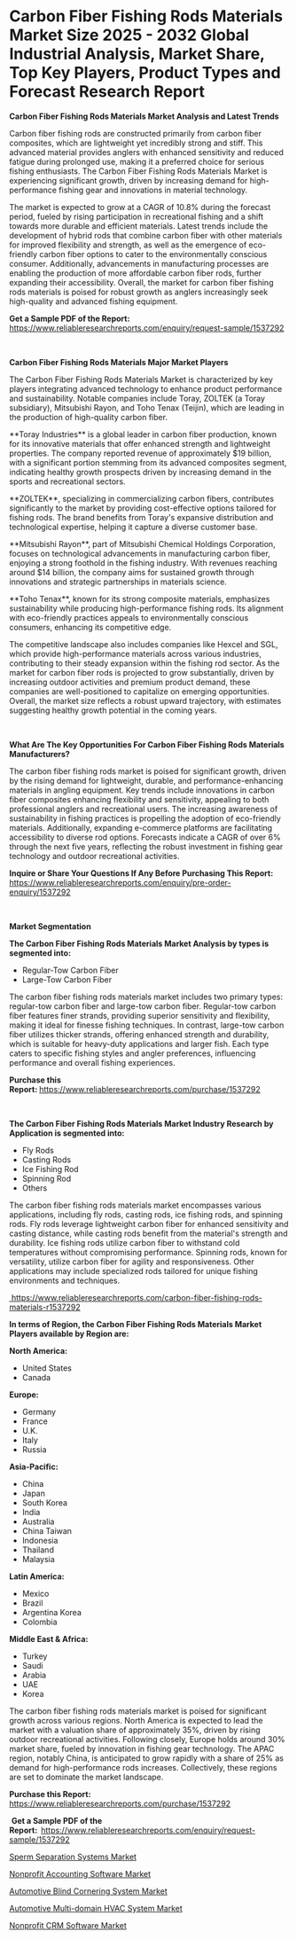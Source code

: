 <p><h1>Carbon Fiber Fishing Rods Materials Market Size 2025 - 2032 Global Industrial Analysis, Market Share, Top Key Players, Product Types and Forecast Research Report</h1></p><p><strong>Carbon Fiber Fishing Rods Materials Market Analysis and Latest Trends</strong></p>
<p><p>Carbon fiber fishing rods are constructed primarily from carbon fiber composites, which are lightweight yet incredibly strong and stiff. This advanced material provides anglers with enhanced sensitivity and reduced fatigue during prolonged use, making it a preferred choice for serious fishing enthusiasts. The Carbon Fiber Fishing Rods Materials Market is experiencing significant growth, driven by increasing demand for high-performance fishing gear and innovations in material technology.</p><p>The market is expected to grow at a CAGR of 10.8% during the forecast period, fueled by rising participation in recreational fishing and a shift towards more durable and efficient materials. Latest trends include the development of hybrid rods that combine carbon fiber with other materials for improved flexibility and strength, as well as the emergence of eco-friendly carbon fiber options to cater to the environmentally conscious consumer. Additionally, advancements in manufacturing processes are enabling the production of more affordable carbon fiber rods, further expanding their accessibility. Overall, the market for carbon fiber fishing rods materials is poised for robust growth as anglers increasingly seek high-quality and advanced fishing equipment.</p></p>
<p><strong>Get a Sample PDF of the Report:&nbsp;</strong> <a href="https://www.reliableresearchreports.com/enquiry/request-sample/1537292?utm_campaign=123&utm_medium=2&utm_source=Github&utm_content=ia&utm_term=24032025&utm_id=carbon-fiber-fishing-rods-materials">https://www.reliableresearchreports.com/enquiry/request-sample/1537292</a></p>
<p>&nbsp;</p>
<p><strong>Carbon Fiber Fishing Rods Materials Major Market Players</strong></p>
<p><p>The Carbon Fiber Fishing Rods Materials Market is characterized by key players integrating advanced technology to enhance product performance and sustainability. Notable companies include Toray, ZOLTEK (a Toray subsidiary), Mitsubishi Rayon, and Toho Tenax (Teijin), which are leading in the production of high-quality carbon fiber.</p><p>**Toray Industries** is a global leader in carbon fiber production, known for its innovative materials that offer enhanced strength and lightweight properties. The company reported revenue of approximately $19 billion, with a significant portion stemming from its advanced composites segment, indicating healthy growth prospects driven by increasing demand in the sports and recreational sectors.</p><p>**ZOLTEK**, specializing in commercializing carbon fibers, contributes significantly to the market by providing cost-effective options tailored for fishing rods. The brand benefits from Toray's expansive distribution and technological expertise, helping it capture a diverse customer base.</p><p>**Mitsubishi Rayon**, part of Mitsubishi Chemical Holdings Corporation, focuses on technological advancements in manufacturing carbon fiber, enjoying a strong foothold in the fishing industry. With revenues reaching around $14 billion, the company aims for sustained growth through innovations and strategic partnerships in materials science.</p><p>**Toho Tenax**, known for its strong composite materials, emphasizes sustainability while producing high-performance fishing rods. Its alignment with eco-friendly practices appeals to environmentally conscious consumers, enhancing its competitive edge.</p><p>The competitive landscape also includes companies like Hexcel and SGL, which provide high-performance materials across various industries, contributing to their steady expansion within the fishing rod sector. As the market for carbon fiber rods is projected to grow substantially, driven by increasing outdoor activities and premium product demand, these companies are well-positioned to capitalize on emerging opportunities. Overall, the market size reflects a robust upward trajectory, with estimates suggesting healthy growth potential in the coming years.</p></p>
<p>&nbsp;</p>
<p><strong>What Are The Key Opportunities For Carbon Fiber Fishing Rods Materials Manufacturers?</strong></p>
<p><p>The carbon fiber fishing rods market is poised for significant growth, driven by the rising demand for lightweight, durable, and performance-enhancing materials in angling equipment. Key trends include innovations in carbon fiber composites enhancing flexibility and sensitivity, appealing to both professional anglers and recreational users. The increasing awareness of sustainability in fishing practices is propelling the adoption of eco-friendly materials. Additionally, expanding e-commerce platforms are facilitating accessibility to diverse rod options. Forecasts indicate a CAGR of over 6% through the next five years, reflecting the robust investment in fishing gear technology and outdoor recreational activities.</p></p>
<p><strong>Inquire or Share Your Questions If Any Before Purchasing This Report:</strong> <a href="https://www.reliableresearchreports.com/enquiry/pre-order-enquiry/1537292?utm_campaign=123&utm_medium=2&utm_source=Github&utm_content=ia&utm_term=24032025&utm_id=carbon-fiber-fishing-rods-materials">https://www.reliableresearchreports.com/enquiry/pre-order-enquiry/1537292</a></p>
<p>&nbsp;</p>
<p><strong>Market Segmentation</strong></p>
<p><strong>The Carbon Fiber Fishing Rods Materials Market Analysis by types is segmented into:</strong></p>
<p><ul><li>Regular-Tow Carbon Fiber</li><li>Large-Tow Carbon Fiber</li></ul></p>
<p><p>The carbon fiber fishing rods materials market includes two primary types: regular-tow carbon fiber and large-tow carbon fiber. Regular-tow carbon fiber features finer strands, providing superior sensitivity and flexibility, making it ideal for finesse fishing techniques. In contrast, large-tow carbon fiber utilizes thicker strands, offering enhanced strength and durability, which is suitable for heavy-duty applications and larger fish. Each type caters to specific fishing styles and angler preferences, influencing performance and overall fishing experiences.</p></p>
<p><strong>Purchase this Report:&nbsp;</strong><a href="https://www.reliableresearchreports.com/purchase/1537292?utm_campaign=123&utm_medium=2&utm_source=Github&utm_content=ia&utm_term=24032025&utm_id=carbon-fiber-fishing-rods-materials">https://www.reliableresearchreports.com/purchase/1537292</a></p>
<p>&nbsp;</p>
<p><strong>The Carbon Fiber Fishing Rods Materials Market Industry Research by Application is segmented into:</strong></p>
<p><ul><li>Fly Rods</li><li>Casting Rods</li><li>Ice Fishing Rod</li><li>Spinning Rod</li><li>Others</li></ul></p>
<p><p>The carbon fiber fishing rods materials market encompasses various applications, including fly rods, casting rods, ice fishing rods, and spinning rods. Fly rods leverage lightweight carbon fiber for enhanced sensitivity and casting distance, while casting rods benefit from the material's strength and durability. Ice fishing rods utilize carbon fiber to withstand cold temperatures without compromising performance. Spinning rods, known for versatility, utilize carbon fiber for agility and responsiveness. Other applications may include specialized rods tailored for unique fishing environments and techniques.</p></p>
<p><a href="https://www.reliableresearchreports.com/carbon-fiber-fishing-rods-materials-r1537292?utm_campaign=123&utm_medium=2&utm_source=Github&utm_content=ia&utm_term=24032025&utm_id=carbon-fiber-fishing-rods-materials">&nbsp;https://www.reliableresearchreports.com/carbon-fiber-fishing-rods-materials-r1537292</a></p>
<p><strong>In terms of Region, the Carbon Fiber Fishing Rods Materials Market Players available by Region are:</strong></p>
<p>
    <p> <strong> North America: </strong>
        <ul>
            <li>United States</li>
            <li>Canada</li>
        </ul>
        </p> 
    <p> <strong> Europe: </strong>
        <ul>
            <li>Germany</li>
            <li>France</li>
            <li>U.K.</li>
            <li>Italy</li>
            <li>Russia</li>
        </ul>
        </p> 
    <p> <strong> Asia-Pacific: </strong>
        <ul>
            <li>China</li>
            <li>Japan</li>
            <li>South Korea</li>
            <li>India</li>
            <li>Australia</li>
            <li>China Taiwan</li>
            <li>Indonesia</li>
            <li>Thailand</li>
            <li>Malaysia</li>
        </ul>
        </p> 
    <p> <strong> Latin America: </strong>
        <ul>
            <li>Mexico</li>
            <li>Brazil</li>
            <li>Argentina Korea</li>
            <li>Colombia</li>
        </ul>
        </p> 
    <p> <strong> Middle East & Africa: </strong>
        <ul>
            <li>Turkey</li>
            <li>Saudi</li>
            <li>Arabia</li>
            <li>UAE</li>
            <li>Korea</li>
        </ul>
    </p>
    </p>
<p><p>The carbon fiber fishing rods materials market is poised for significant growth across various regions. North America is expected to lead the market with a valuation share of approximately 35%, driven by rising outdoor recreational activities. Following closely, Europe holds around 30% market share, fueled by innovation in fishing gear technology. The APAC region, notably China, is anticipated to grow rapidly with a share of 25% as demand for high-performance rods increases. Collectively, these regions are set to dominate the market landscape.</p></p>
<p><strong>Purchase this Report: </strong><a href="https://www.reliableresearchreports.com/purchase/1537292?utm_campaign=123&utm_medium=2&utm_source=Github&utm_content=ia&utm_term=24032025&utm_id=carbon-fiber-fishing-rods-materials">https://www.reliableresearchreports.com/purchase/1537292</a></p>
<p>&nbsp;<strong>Get a Sample PDF of the Report:&nbsp;&nbsp;</strong><a href="https://www.reliableresearchreports.com/enquiry/request-sample/1537292?utm_campaign=123&utm_medium=2&utm_source=Github&utm_content=ia&utm_term=24032025&utm_id=carbon-fiber-fishing-rods-materials">https://www.reliableresearchreports.com/enquiry/request-sample/1537292</a></p>
<p><strong></strong></p>
<p><p><a href="https://github.com/pilukypalis/Market-Research-Report-List-1/blob/main/sperm-separation-systems-market.md?utm_campaign=123&utm_medium=2&utm_source=Github&utm_content=ia&utm_term=24032025&utm_id=carbon-fiber-fishing-rods-materials">Sperm Separation Systems Market</a></p><p><a href="https://github.com/moratronak3q/Market-Research-Report-List-1/blob/main/nonprofit-accounting-software-market.md?utm_campaign=123&utm_medium=2&utm_source=Github&utm_content=ia&utm_term=24032025&utm_id=carbon-fiber-fishing-rods-materials">Nonprofit Accounting Software Market</a></p><p><a href="https://github.com/jugutstam/Market-Research-Report-List-1/blob/main/automotive-blind-cornering-system-market.md?utm_campaign=123&utm_medium=2&utm_source=Github&utm_content=ia&utm_term=24032025&utm_id=carbon-fiber-fishing-rods-materials">Automotive Blind Cornering System Market</a></p><p><a href="https://github.com/reahmmunises/Market-Research-Report-List-1/blob/main/automotive-multi-domain-hvac-system-market.md?utm_campaign=123&utm_medium=2&utm_source=Github&utm_content=ia&utm_term=24032025&utm_id=carbon-fiber-fishing-rods-materials">Automotive Multi-domain HVAC System Market</a></p><p><a href="https://github.com/latzerelfigo48/Market-Research-Report-List-1/blob/main/nonprofit-crm-software-market.md?utm_campaign=123&utm_medium=2&utm_source=Github&utm_content=ia&utm_term=24032025&utm_id=carbon-fiber-fishing-rods-materials">Nonprofit CRM Software Market</a></p></p>